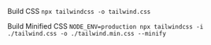 Build CSS
`npx tailwindcss -o tailwind.css`

Build Minified CSS
`NODE_ENV=production npx tailwindcss -i ./tailwind.css -o ./tailwind.min.css --minify`

